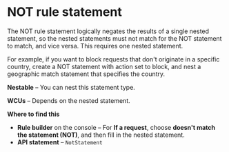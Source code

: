 # NOT rule statement<a name="waf-rule-statement-type-not"></a>

The NOT rule statement logically negates the results of a single nested statement, so the nested statements must not match for the NOT statement to match, and vice versa\. This requires one nested statement\. 

For example, if you want to block requests that don't originate in a specific country, create a NOT statement with action set to block, and nest a geographic match statement that specifies the country\. 

**Nestable** – You can nest this statement type\. 

**WCUs** – Depends on the nested statement\.

**Where to find this**
+ **Rule builder** on the console – For **If a request**, choose **doesn't match the statement \(NOT\)**, and then fill in the nested statement\.
+ **API statement** – `NotStatement`